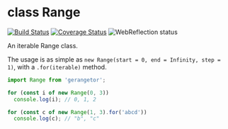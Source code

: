 # class Range

[![Build Status](https://travis-ci.com/ungap/class-range.svg?branch=master)](https://travis-ci.com/ungap/class-range) [![Coverage Status](https://coveralls.io/repos/github/ungap/class-range/badge.svg?branch=master)](https://coveralls.io/github/ungap/class-range?branch=master) ![WebReflection status](https://offline.report/status/webreflection.svg)

An iterable Range class.

The usage is as simple as `new Range(start = 0, end = Infinity, step = 1)`, with a `.for(iterable)` method.

```js
import Range from 'gerangetor';

for (const i of new Range(0, 3))
  console.log(i); // 0, 1, 2

for (const c of new Range(1, 3).for('abcd'))
  console.log(c); // "b", "c"
```
